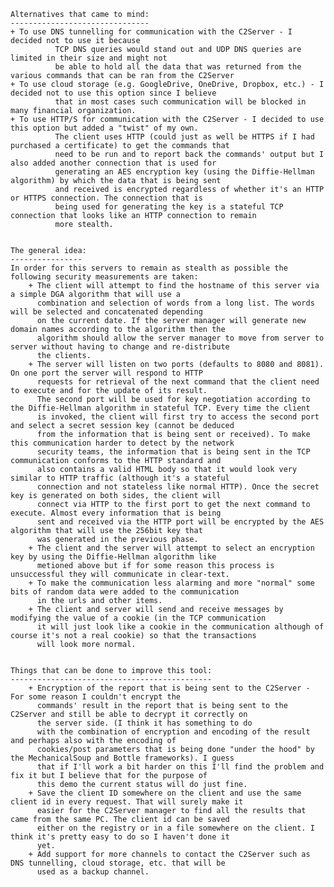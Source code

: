     Alternatives that came to mind:
    -------------------------------
    + To use DNS tunnelling for communication with the C2Server - I decided not to use it because
              TCP DNS queries would stand out and UDP DNS queries are limited in their size and might not
              be able to hold all the data that was returned from the various commands that can be ran from the C2Server
    + To use cloud storage (e.g. GoogleDrive, OneDrive, Dropbox, etc.) - I decided not to use this option since I believe
              that in most cases such communication will be blocked in many financial organization.
    + To use HTTP/S for communication with the C2Server - I decided to use this option but added a "twist" of my own.
              The client uses HTTP (could just as well be HTTPS if I had purchased a certificate) to get the commands that
              need to be run and to report back the commands' output but I also added another connection that is used for
              generating an AES encryption key (using the Diffie-Hellman algorithm) by which the data that is being sent
              and received is encrypted regardless of whether it's an HTTP or HTTPS connection. The connection that is
              being used for generating the key is a stateful TCP connection that looks like an HTTP connection to remain
              more stealth.


    The general idea:
    ----------------
    In order for this servers to remain as stealth as possible the following security measurements are taken:
        + The client will attempt to find the hostname of this server via a simple DGA algorithm that will use a
          combination and selection of words from a long list. The words will be selected and concatenated depending
          on the current date. If the server manager will generate new domain names according to the algorithm then the
          algorithm should allow the server manager to move from server to server without having to change and re-distribute
          the clients.
        + The server will listen on two ports (defaults to 8080 and 8081). On one port the server will respond to HTTP
          requests for retrieval of the next command that the client need to execute and for the update of its result.
          The second port will be used for key negotiation according to the Diffie-Hellman algorithm in stateful TCP. Every time the client
          is invoked, the client will first try to access the second port and select a secret session key (cannot be deduced
          from the information that is being sent or received). To make this communication harder to detect by the network
          security teams, the information that is being sent in the TCP communication conforms to the HTTP standard and
          also contains a valid HTML body so that it would look very similar to HTTP traffic (although it's a stateful
          connection and not stateless like normal HTTP). Once the secret key is generated on both sides, the client will
          connect via HTTP to the first port to get the next command to execute. Almost every information that is being
          sent and received via the HTTP port will be encrypted by the AES algorithm that will use the 256bit key that
          was generated in the previous phase.
        + The client and the server will attempt to select an encryption key by using the Diffie-Hellman algorithm like
          metioned above but if for some reason this process is unsuccessful they will communicate in clear-text.
        + To make the communication less alarming and more "normal" some bits of random data were added to the communication
          in the urls and other items.
        + The client and server will send and receive messages by modifying the value of a cookie (in the TCP communication
          it will just look like a cookie in the communication although of course it's not a real cookie) so that the transactions
          will look more normal.


    Things that can be done to improve this tool:
    ---------------------------------------------
        + Encryption of the report that is being sent to the C2Server - For some reason I couldn't encrypt the
          commands' result in the report that is being sent to the C2Server and still be able to decrypt it correctly on
          the server side. (I think it has something to do
          with the combination of encryption and encoding of the result and perhaps also with the encoding of
          cookies/post parameters that is being done "under the hood" by the MechanicalSoup and Bottle frameworks). I guess
          that if I'll work a bit harder on this I'll find the problem and fix it but I believe that for the purpose of
          this demo the current status will do just fine.
        + Save the client ID somewhere on the client and use the same client id in every request. That will surely make it
          easier for the C2Server manager to find all the results that came from the same PC. The client id can be saved
          either on the registry or in a file somewhere on the client. I think it's pretty easy to do so I haven't done it
          yet.
        + Add support for more channels to contact the C2Server such as DNS tunnelling, cloud storage, etc. that will be
          used as a backup channel.